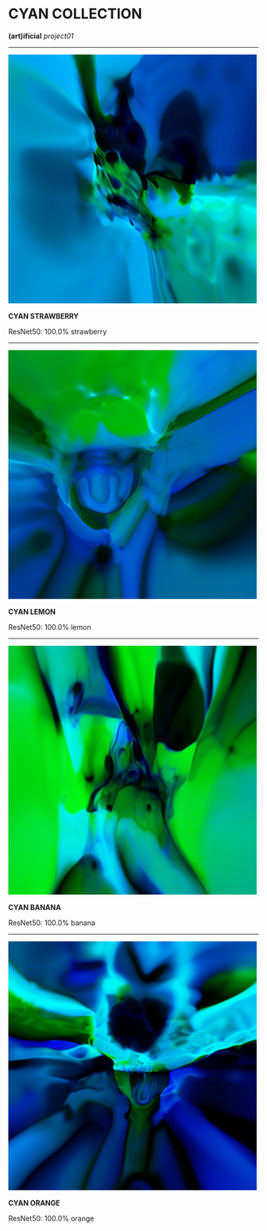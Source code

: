 # CYAN COLLECTION

**(art)ificial** *project01*

---

<img src="https://raw.githubusercontent.com/greentfrapp/artificial-01-cyan-collection/master/CYAN%20COLLECTION/CYAN%20STRAWBERRY.jpg" width="500" alt="CYAN COLLECTION - STRAWBERRY"></img>

**CYAN STRAWBERRY**

ResNet50: 100.0% strawberry

---

<img src="https://raw.githubusercontent.com/greentfrapp/artificial-01-cyan-collection/master/CYAN%20COLLECTION/CYAN%20LEMON.jpg" width="500" alt="CYAN COLLECTION - LEMON"></img>

**CYAN LEMON**

ResNet50: 100.0% lemon

---

<img src="https://raw.githubusercontent.com/greentfrapp/artificial-01-cyan-collection/master/CYAN%20COLLECTION/CYAN%20BANANA.jpg" width="500" alt="CYAN COLLECTION - BANANA"></img>

**CYAN BANANA**

ResNet50: 100.0% banana

---

<img src="https://raw.githubusercontent.com/greentfrapp/artificial-01-cyan-collection/master/CYAN%20COLLECTION/CYAN%20ORANGE.jpg" width="500" alt="CYAN COLLECTION - ORANGE"></img>

**CYAN ORANGE**

ResNet50: 100.0% orange
